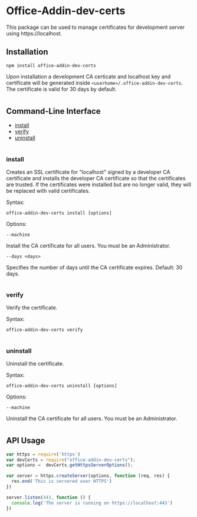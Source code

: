 # Office-Addin-dev-certs

This package can be used to manage certificates for development server using https://localhost. 

## Installation

```
npm install office-addin-dev-certs
```

Upon installation a development CA certicate and localhost key and
certificate will be generated inside `<userhome>/.office-addin-dev-certs`. 
The certificate is valid for 30 days by default.

#

## Command-Line Interface
* [install](#install)
* [verify](#verify)
* [uninstall](#uninstall)

#

### install
Creates an SSL certificate for "localhost" signed by a developer CA certificate and installs the developer CA certificate so that the certificates are trusted. If the certificates were installed but are no longer valid, they will be replaced with valid certificates.

Syntax:

`office-addin-dev-certs install [options]`

Options:

`--machine`

Install the CA certificate for all users. You must be an Administrator.

`--days <days>`

Specifies the number of days until the CA certificate expires. Default: 30 days.
 
#

### verify
Verify the certificate.

Syntax:

`office-addin-dev-certs verify`
 
#

### uninstall
Uninstall the certificate.

Syntax:

`office-addin-dev-certs uninstall [options]`

Options:

`--machine`

Uninstall the CA certificate for all users. You must be an Administrator.

#

## API Usage

```js
var https = require('https')
var devCerts = require("office-addin-dev-certs");
var options =  devCerts.getHttpsServerOptions();

var server = https.createServer(options, function (req, res) {
  res.end('This is servered over HTTPS')
})

server.listen(443, function () {
  console.log('The server is running on https://localhost:443')
})
```

